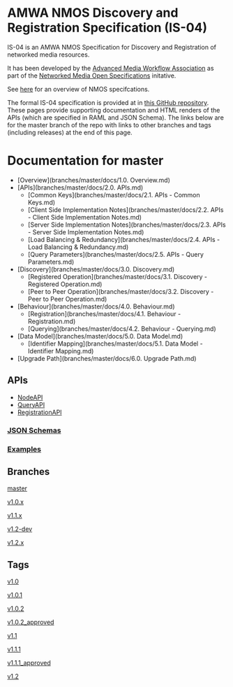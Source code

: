 # AMWA NMOS Discovery and Registration Specification (IS-04)

IS-04 is an AMWA NMOS Specification for Discovery and Registration of networked media resources.

It has been developed by the [Advanced Media Workflow Association](https://www.amwa.tv) as part of the [Networked Media Open Specifications](https://www.nmos.tv) initative.

See [here](https://amwa-tv.github.io/nmos) for an overview of NMOS specifcations.

The formal IS-04 specification is provided at in [this GitHub repository](https://github.com/AMWA-TV/nmos-discovery-registration/). These pages provide supporting documentation and HTML renders of the APIs (which are specified in RAML and JSON Schema).  The links below are for the master branch of the repo with links to other branches and tags (including releases) at the end of this page.
# Documentation for master

 - [Overview](branches/master/docs/1.0. Overview.md)
 - [APIs](branches/master/docs/2.0. APIs.md)
   - [Common Keys](branches/master/docs/2.1. APIs - Common Keys.md)
   - [Client Side Implementation Notes](branches/master/docs/2.2. APIs - Client Side Implementation Notes.md)
   - [Server Side Implementation Notes](branches/master/docs/2.3. APIs - Server Side Implementation Notes.md)
   - [Load Balancing & Redundancy](branches/master/docs/2.4. APIs - Load Balancing & Redundancy.md)
   - [Query Parameters](branches/master/docs/2.5. APIs - Query Parameters.md)
 - [Discovery](branches/master/docs/3.0. Discovery.md)
   - [Registered Operation](branches/master/docs/3.1. Discovery - Registered Operation.md)
   - [Peer to Peer Operation](branches/master/docs/3.2. Discovery - Peer to Peer Operation.md)
 - [Behaviour](branches/master/docs/4.0. Behaviour.md)
   - [Registration](branches/master/docs/4.1. Behaviour - Registration.md)
   - [Querying](branches/master/docs/4.2. Behaviour - Querying.md)
 - [Data Model](branches/master/docs/5.0. Data Model.md)
   - [Identifier Mapping](branches/master/docs/5.1. Data Model - Identifier Mapping.md)
 - [Upgrade Path](branches/master/docs/6.0. Upgrade Path.md)

## APIs
 - [NodeAPI](branches/master/html-APIs/NodeAPI.html)
 - [QueryAPI](branches/master/html-APIs/QueryAPI.html)
 - [RegistrationAPI](branches/master/html-APIs/RegistrationAPI.html)

### [JSON Schemas](branches/master/html-APIs/schemas/)

### [Examples](branches/master/examples/)

## Branches

[master](branches/master/)

[v1.0.x](branches/v1.0.x/)

[v1.1.x](branches/v1.1.x/)

[v1.2-dev](branches/v1.2-dev/)

[v1.2.x](branches/v1.2.x/)

## Tags

[v1.0](tags/v1.0/)

[v1.0.1](tags/v1.0.1/)

[v1.0.2](tags/v1.0.2/)

[v1.0.2_approved](tags/v1.0.2_approved/)

[v1.1](tags/v1.1/)

[v1.1.1](tags/v1.1.1/)

[v1.1.1_approved](tags/v1.1.1_approved/)

[v1.2](tags/v1.2/)

